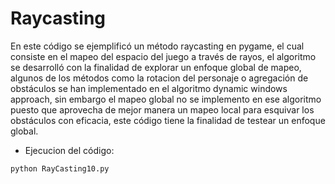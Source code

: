 # Raycasting
En este código se ejemplificó un método raycasting en pygame, el cual consiste en el mapeo del espacio del juego a través de rayos, el algoritmo se desarrolló con la finalidad de explorar un enfoque global de mapeo, algunos de los métodos como la rotacion del personaje o agregación de obstáculos se han implementado en el algoritmo dynamic windows approach, sin embargo el mapeo global no se implemento en ese algoritmo puesto que  aprovecha de mejor manera un mapeo local para esquivar los obstáculos con eficacia, este código tiene la finalidad de testear un enfoque global.

* Ejecucion del código:

```
python RayCasting10.py
```
